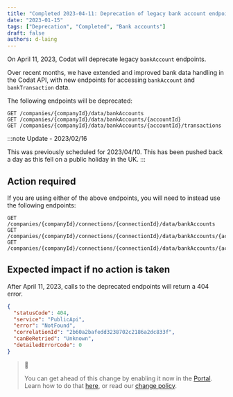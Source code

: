 ```yaml
---
title: "Completed 2023-04-11: Deprecation of legacy bank account endpoints"
date: "2023-01-15"
tags: ["Deprecation", "Completed", "Bank accounts"]
draft: false
authors: d-laing
---
```


On April 11, 2023, Codat will deprecate legacy `bankAccount` endpoints.

<!--truncate-->

Over recent months, we have extended and improved bank data handling in the Codat API, with new endpoints for accessing `bankAccount` and `bankTransaction` data.

The following endpoints will be deprecated:

```http 
GET /companies/{companyId}/data/bankAccounts
GET /companies/{companyId}/data/bankAccounts/{accountId}
GET /companies/{companyId}/data/bankAccounts/{accountId}/transactions
```

:::note Update - 2023/02/16

This was previously scheduled for 2023/04/10. This has been pushed back a day as this fell on a public holiday in the UK.
:::

## Action required

If you are using either of the above endpoints, you will need to instead use the following endpoints:  
```http
GET /companies/{companyId}/connections/{connectionId}/data/bankAccounts  
GET /companies/{companyId}/connections/{connectionId}/data/bankAccounts/{accountId}  
GET /companies/{companyId}/connections/{connectionId}/data/bankAccounts/{accountId}/bankTransactions
```

## Expected impact if no action is taken

After April 11, 2023, calls to the deprecated endpoints will return a 404 error.

```json
{
  "statusCode": 404,
  "service": "PublicApi",
  "error": "NotFound",
  "correlationId": "2b60a2bafedd3238702c2186a2dc833f",
  "canBeRetried": "Unknown",
  "detailedErrorCode": 0
}
```

> 📘
>
> You can get ahead of this change by enabling it now in the [Portal](https://app.codat.io/developers/api-deprecations). Learn how to do that [here](https://docs.codat.io/configure/portal/developers), or read our [change policy](https://docs.codat.io/using-the-api/change-policy).
